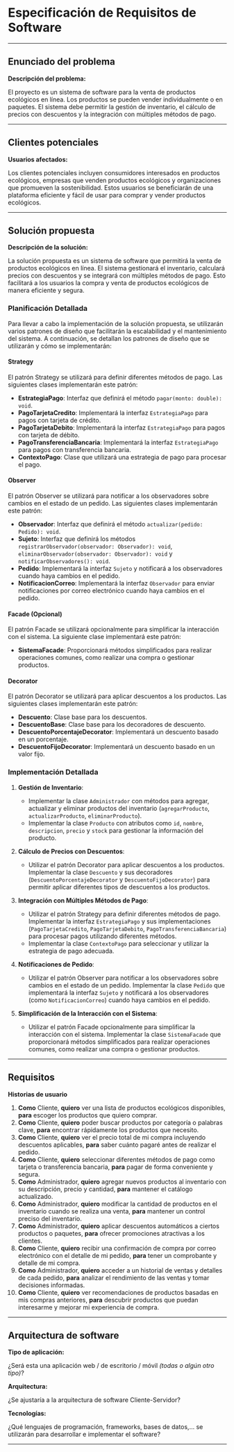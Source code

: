 # Especificación de Requisitos de Software

---

## Enunciado del problema

**Descripción del problema:**

El proyecto es un sistema de software para la venta de productos ecológicos en línea. Los productos se pueden vender individualmente o en paquetes. El sistema debe permitir la gestión de inventario, el cálculo de precios con descuentos y la integración con múltiples métodos de pago.

---

## Clientes potenciales

**Usuarios afectados:**

Los clientes potenciales incluyen consumidores interesados en productos ecológicos, empresas que venden productos ecológicos y organizaciones que promueven la sostenibilidad. Estos usuarios se beneficiarán de una plataforma eficiente y fácil de usar para comprar y vender productos ecológicos.

---

## Solución propuesta

**Descripción de la solución:**

La solución propuesta es un sistema de software que permitirá la venta de productos ecológicos en línea. El sistema gestionará el inventario, calculará precios con descuentos y se integrará con múltiples métodos de pago. Esto facilitará a los usuarios la compra y venta de productos ecológicos de manera eficiente y segura.

### Planificación Detallada

Para llevar a cabo la implementación de la solución propuesta, se utilizarán varios patrones de diseño que facilitarán la escalabilidad y el mantenimiento del sistema. A continuación, se detallan los patrones de diseño que se utilizarán y cómo se implementarán:

#### Strategy

El patrón Strategy se utilizará para definir diferentes métodos de pago. Las siguientes clases implementarán este patrón:

- **EstrategiaPago**: Interfaz que definirá el método `pagar(monto: double): void`.
- **PagoTarjetaCredito**: Implementará la interfaz `EstrategiaPago` para pagos con tarjeta de crédito.
- **PagoTarjetaDebito**: Implementará la interfaz `EstrategiaPago` para pagos con tarjeta de débito.
- **PagoTransferenciaBancaria**: Implementará la interfaz `EstrategiaPago` para pagos con transferencia bancaria.
- **ContextoPago**: Clase que utilizará una estrategia de pago para procesar el pago.

#### Observer

El patrón Observer se utilizará para notificar a los observadores sobre cambios en el estado de un pedido. Las siguientes clases implementarán este patrón:

- **Observador**: Interfaz que definirá el método `actualizar(pedido: Pedido): void`.
- **Sujeto**: Interfaz que definirá los métodos `registrarObservador(observador: Observador): void`, `eliminarObservador(observador: Observador): void` y `notificarObservadores(): void`.
- **Pedido**: Implementará la interfaz `Sujeto` y notificará a los observadores cuando haya cambios en el pedido.
- **NotificacionCorreo**: Implementará la interfaz `Observador` para enviar notificaciones por correo electrónico cuando haya cambios en el pedido.

#### Facade (Opcional)

El patrón Facade se utilizará opcionalmente para simplificar la interacción con el sistema. La siguiente clase implementará este patrón:

- **SistemaFacade**: Proporcionará métodos simplificados para realizar operaciones comunes, como realizar una compra o gestionar productos.

#### Decorator

El patrón Decorator se utilizará para aplicar descuentos a los productos. Las siguientes clases implementarán este patrón:

- **Descuento**: Clase base para los descuentos.
- **DescuentoBase**: Clase base para los decoradores de descuento.
- **DescuentoPorcentajeDecorator**: Implementará un descuento basado en un porcentaje.
- **DescuentoFijoDecorator**: Implementará un descuento basado en un valor fijo.

### Implementación Detallada

1. **Gestión de Inventario**:
   - Implementar la clase `Administrador` con métodos para agregar, actualizar y eliminar productos del inventario (`agregarProducto`, `actualizarProducto`, `eliminarProducto`).
   - Implementar la clase `Producto` con atributos como `id`, `nombre`, `descripcion`, `precio` y `stock` para gestionar la información del producto.

2. **Cálculo de Precios con Descuentos**:
   - Utilizar el patrón Decorator para aplicar descuentos a los productos. Implementar la clase `Descuento` y sus decoradores (`DescuentoPorcentajeDecorator` y `DescuentoFijoDecorator`) para permitir aplicar diferentes tipos de descuentos a los productos.

3. **Integración con Múltiples Métodos de Pago**:
   - Utilizar el patrón Strategy para definir diferentes métodos de pago. Implementar la interfaz `EstrategiaPago` y sus implementaciones (`PagoTarjetaCredito`, `PagoTarjetaDebito`, `PagoTransferenciaBancaria`) para procesar pagos utilizando diferentes métodos.
   - Implementar la clase `ContextoPago` para seleccionar y utilizar la estrategia de pago adecuada.

4. **Notificaciones de Pedido**:
   - Utilizar el patrón Observer para notificar a los observadores sobre cambios en el estado de un pedido. Implementar la clase `Pedido` que implementará la interfaz `Sujeto` y notificará a los observadores (como `NotificacionCorreo`) cuando haya cambios en el pedido.

5. **Simplificación de la Interacción con el Sistema**:
   - Utilizar el patrón Facade opcionalmente para simplificar la interacción con el sistema. Implementar la clase `SistemaFacade` que proporcionará métodos simplificados para realizar operaciones comunes, como realizar una compra o gestionar productos.

---

## Requisitos

**Historias de usuario**

1. **Como** Cliente, **quiero** ver una lista de productos ecológicos disponibles, **para** escoger los productos que quiero comprar.
2. **Como** Cliente, **quiero** poder buscar productos por categoría o palabras clave, **para** encontrar rápidamente los productos que necesito.
3. **Como** Cliente, **quiero** ver el precio total de mi compra incluyendo descuentos aplicables, **para** saber cuánto pagaré antes de realizar el pedido.
4. **Como** Cliente, **quiero** seleccionar diferentes métodos de pago como tarjeta o transferencia bancaria, **para** pagar de forma conveniente y segura.
5. **Como** Administrador, **quiero** agregar nuevos productos al inventario con su descripción, precio y cantidad, **para** mantener el catálogo actualizado.
6. **Como** Administrador, **quiero** modificar la cantidad de productos en el inventario cuando se realiza una venta, **para** mantener un control preciso del inventario.
7. **Como** Administrador, **quiero** aplicar descuentos automáticos a ciertos productos o paquetes, **para** ofrecer promociones atractivas a los clientes.
8. **Como** Cliente, **quiero** recibir una confirmación de compra por correo electrónico con el detalle de mi pedido, **para** tener un comprobante y detalle de mi compra.
9. **Como** Administrador, **quiero** acceder a un historial de ventas y detalles de cada pedido, **para** analizar el rendimiento de las ventas y tomar decisiones informadas.
10. **Como** Cliente, **quiero** ver recomendaciones de productos basadas en mis compras anteriores, **para** descubrir productos que puedan interesarme y mejorar mi experiencia de compra.

---

## Arquitectura de software

**Tipo de aplicación:**

¿Será esta una aplicación web / de escritorio / móvil *(todas o algún otro tipo)*?

**Arquitectura:**

¿Se ajustaría a la arquitectura de software Cliente-Servidor?

**Tecnologías:**

¿Qué lenguajes de programación, frameworks, bases de datos,... se utilizarán para desarrollar e implementar el software?

---

